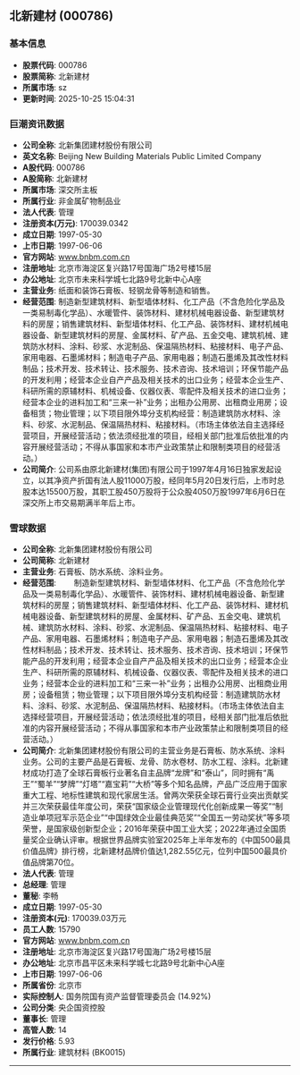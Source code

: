 ## 北新建材 (000786)

### 基本信息

- **股票代码**: 000786
- **股票简称**: 北新建材
- **所属市场**: sz
- **更新时间**: 2025-10-25 15:04:31

### 巨潮资讯数据

- **公司全称**: 北新集团建材股份有限公司
- **英文名称**: Beijing New Building Materials Public Limited Company
- **A股代码**: 000786
- **A股简称**: 北新建材
- **所属市场**: 深交所主板
- **所属行业**: 非金属矿物制品业
- **法人代表**: 管理
- **注册资本(万元)**: 170039.0342
- **成立日期**: 1997-05-30
- **上市日期**: 1997-06-06
- **官方网站**: www.bnbm.com.cn
- **注册地址**: 北京市海淀区复兴路17号国海广场2号楼15层
- **办公地址**: 北京市未来科学城七北路9号北新中心A座
- **主营业务**: 纸面和装饰石膏板、轻钢龙骨等制造和销售。
- **经营范围**: 制造新型建筑材料、新型墙体材料、化工产品（不含危险化学品及一类易制毒化学品）、水暖管件、装饰材料、建材机械电器设备、新型建筑材料的房屋；销售建筑材料、新型墙体材料、化工产品、装饰材料、建材机械电器设备、新型建筑材料的房屋、金属材料、矿产品、五金交电、建筑机械、建筑防水材料、涂料、砂浆、水泥制品、保温隔热材料、粘接材料、电子产品、家用电器、石墨烯材料；制造电子产品、家用电器；制造石墨烯及其改性材料制品；技术开发、技术转让、技术服务、技术咨询、技术培训；环保节能产品的开发利用；经营本企业自产产品及相关技术的出口业务；经营本企业生产、科研所需的原辅材料、机械设备、仪器仪表、零配件及相关技术的进口业务；经营本企业的进料加工和“三来一补”业务；出租办公用房、出租商业用房；设备租赁；物业管理；以下项目限外埠分支机构经营：制造建筑防水材料、涂料、砂浆、水泥制品、保温隔热材料、粘接材料。（市场主体依法自主选择经营项目，开展经营活动；依法须经批准的项目，经相关部门批准后依批准的内容开展经营活动；不得从事国家和本市产业政策禁止和限制类项目的经营活动。）
- **公司简介**: 公司系由原北新建材(集团)有限公司于1997年4月16日独家发起设立，以其净资产折国有法人股11000万股，经同年5月20日发行后，上市时总股本达15500万股，其职工股450万股将于公众股4050万股1997年6月6日在深交所上市交易期满半年后上市。

### 雪球数据

- **公司全称**: 北新集团建材股份有限公司
- **公司简称**: 北新建材
- **主营业务**: 石膏板、防水系统、涂料业务。
- **经营范围**: 　　制造新型建筑材料、新型墙体材料、化工产品（不含危险化学品及一类易制毒化学品）、水暖管件、装饰材料、建材机械电器设备、新型建筑材料的房屋；销售建筑材料、新型墙体材料、化工产品、装饰材料、建材机械电器设备、新型建筑材料的房屋、金属材料、矿产品、五金交电、建筑机械、建筑防水材料、涂料、砂浆、水泥制品、保温隔热材料、粘接材料、电子产品、家用电器、石墨烯材料；制造电子产品、家用电器；制造石墨烯及其改性材料制品；技术开发、技术转让、技术服务、技术咨询、技术培训；环保节能产品的开发利用；经营本企业自产产品及相关技术的出口业务；经营本企业生产、科研所需的原辅材料、机械设备、仪器仪表、零配件及相关技术的进口业务；经营本企业的进料加工和“三来一补”业务；出租办公用房、出租商业用房；设备租赁；物业管理；以下项目限外埠分支机构经营：制造建筑防水材料、涂料、砂浆、水泥制品、保温隔热材料、粘接材料。（市场主体依法自主选择经营项目，开展经营活动；依法须经批准的项目，经相关部门批准后依批准的内容开展经营活动；不得从事国家和本市产业政策禁止和限制类项目的经营活动。）
- **公司简介**: 北新集团建材股份有限公司的主营业务是石膏板、防水系统、涂料业务。公司的主要产品是石膏板、龙骨、防水卷材、防水工程、涂料。北新建材成功打造了全球石膏板行业著名自主品牌“龙牌”和“泰山”，同时拥有“禹王”“蜀羊”“梦牌”“灯塔”“嘉宝莉”“大桥”等多个知名品牌，产品广泛应用于国家重大工程、地标性建筑和现代家居生活。曾两次荣获全球石膏行业突出贡献奖并三次荣获最佳年度公司，荣获“国家级企业管理现代化创新成果一等奖”“制造业单项冠军示范企业”“中国绿效企业最佳典范奖”“全国五一劳动奖状”等多项荣誉，是国家级创新型企业；2016年荣获中国工业大奖；2022年通过全国质量奖企业确认评审。根据世界品牌实验室2025年上半年发布的《中国500最具价值品牌》排行榜，北新建材品牌价值达1,282.55亿元，位列中国500最具价值品牌第70位。
- **法人代表**: 管理
- **总经理**: 管理
- **董秘**: 李畅
- **成立日期**: 1997-05-30
- **注册资本(元)**: 170039.03万元
- **员工人数**: 15790
- **官方网站**: www.bnbm.com.cn
- **注册地址**: 北京市海淀区复兴路17号国海广场2号楼15层
- **办公地址**: 北京市昌平区未来科学城七北路9号北新中心A座
- **上市日期**: 1997-06-06
- **所属省份**: 北京市
- **实际控制人**: 国务院国有资产监督管理委员会 (14.92%)
- **公司分类**: 央企国资控股
- **董事长**: 管理
- **高管人数**: 14
- **发行价格**: 5.93
- **所属行业**: 建筑材料 (BK0015)

---
